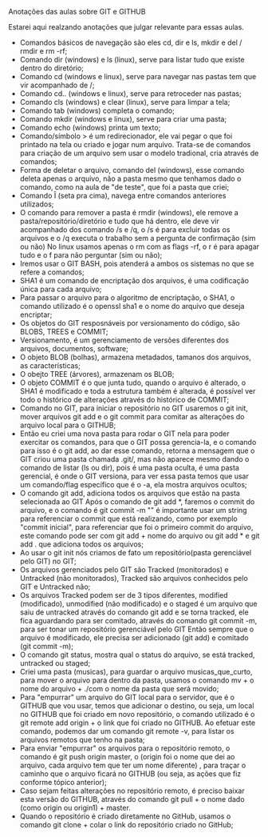 Anotações das aulas sobre GIT e GITHUB

Estarei aqui realzando anotações que julgar relevante para essas aulas.


- Comandos básicos de navegação são eles cd, dir e ls, mkdir e del / rmdir e rm -rf;
- Comando dir (windows) e ls (linux), serve para listar tudo que existe dentro do diretório;
- Comando cd (windows e linux), serve para navegar nas pastas tem que vir acompanhado de /;
- Comando cd.. (windows e linux), serve para retroceder nas pastas;
- Comando cls (windows) e clear (linux), serve para limpar a tela;
- Comando tab (windows) completa o comando;
- Comando mkdir (windows e linux), serve para criar uma pasta;
- Comando echo (windows) printa um texto;
- Comando/símbolo > é um redirecionador, ele vai pegar o que foi printado na tela ou criado e jogar num arquivo. Trata-se de comandos para criação de um arquivo 
  sem usar o modelo tradional, cria através de comandos; 
- Forma de deletar o arquivo, comando del (windows), esse comando deleta apenas o arquivo, não a pasta mesmo que tenhamos dado o comando, como na aula 
  de "de teste", que foi a pasta que criei;
- Comando Î (seta pra cima), navega entre comandos anteriores utilizados;
- O comando para remover a pasta é rmdir (windows), ele remove a pasta/repositório/diretório e tudo que há dentro, ele deve vir acompanhado dos 
  comando /s e /q, o /s é para excluir todas os arquivos e o /q executa o trabalho sem a pergunta de confirmação (sim ou não)
  No linux usamos apenas o rm com as flags -rf, o r é para apagar tudo e o f para não perguntar (sim ou não);
- Iremos usar o GIT BASH, pois atenderá a ambos os sistemas no que se refere a comandos;
- SHA1 é um comando de encriptação dos arquivos, é uma codificação única para cada arquivo;
- Para passar o arquivo para o algoritmo de encriptação, o SHA1, o comando utilizado é o openssl sha1 e o nome do arquivo que deseja encriptar;
- Os objetos do GIT resposnáveis por versionamento do código, são BLOBS, TREES e COMMIT;
- Versionamento, é um gerenciamento de versões diferentes dos arquivos, documentos, software;
- O objeto BLOB (bolhas), armazena metadados, tamanos dos arquivos, as características;
- O obejto TREE (árvores), armazenam os BLOB;
- O objeto COMMIT é o que junta tudo, quando o arquivo é alterado, o SHA1 é modificado e toda a estrutura também é alterada, é possível ver todo o histórico 
  de alterações através do histórico de COMMIT;
- Comando no GIT, para iniciar o repositório no GIT usaremos o git init, mover arquivos git add e o git commit para comitar as alterações do arquivo local para 
  o GITHUB;
- Então eu criei uma nova pasta para rodar o GIT nela para poder exercitar os comandos, para que o GIT possa gerencia-la, e o comando para isso é o git add, 
  ao dar esse comando, retorna a mensagem que o GIT criou uma pasta chamada .git/, mas não aparece mesmo dando o comando de listar (ls ou dir), pois é uma pasta oculta, 
  é uma pasta gerencial, é onde o GIT versiona, para ver essa pasta temos que usar um comando/flag específico que é o -a, ela mostra arquivos ocultos;
- O comando git add, adiciona todos os arquivos que estão na pasta selecionada ao GIT Após o comando de git add *, faremos o commit do arquivo, e o comando 
  é git commit -m "" é importante usar um string para referenciar o commit que está realizando, como por exemplo "commit inicial", para referenciar que foi o 
  primeiro commit do arquivo, este comando pode ser com git add + nome do arquivo ou git add * e git add . que adiciona todos os arquivos;
- Ao usar o git init nós criamos de fato um repositório(pasta gerenciável pelo GIT) no GIT;
- Os arquivos gerenciados pelo GIT são Tracked (monitorados) e Untracked (não monitorados), Tracked são arquivos conhecidos pelo GIT e Untracked não;
- Os arquivos Tracked podem ser de 3 tipos diferentes, modified (modificado), unmodified (não modificado) e o staged é um arquivo que saiu de untracked através do
  comando git add e se torna tracked, ele fica aguardando para ser comitado, através do comando git commit -m, para ser tonar um repositório gerenciável pelo GIT
  Então sempre que o arquivo é modificado, ele precisa ser adicionado (git add) e comitado (git commit -m);
- O comando git status, mostra qual o status do arquivo, se está tracked, untracked ou staged;
- Criei uma pasta (musicas), para guardar o arquivo musicas_que_curto, para mover o arquivo para dentro da pasta, usamos o comando mv + o nome do arquivo + ./com o
  nome da pasta que será movido;
- Para "empurrar" um arquivo do GIT local para o servidor, que é o GITHUB que vou usar, temos que adicionar o destino, ou seja, um local no GITHUB que foi criado em novo repositório, o comando utilizado é o git remote add origin + o link que foi criado no GITHUB. Ao efetuar este comando, podemos dar um comando git remote -v, para listar os arquivos remotos que tenho na pasta;
- Para enviar "empurrar" os arquivos para o repositório remoto, o comando é git push origin master, o (origin foi o nome que dei ao arquivo, cada arquivo tem que ter um nome diferente) , para traçar o caminho que o arquivo ficará no GITHUB (ou seja, as ações que fiz conforme tópico anterior);
- Caso sejam feitas alterações no repositório remoto, é preciso baixar esta versão do GITHUB, através do comando git pull + o nome dado (como origin ou origin1) + master.
- Quando o repositório é criado diretamente no GitHub, usamos o comando git clone + colar o link do repositório criado no GitHub;